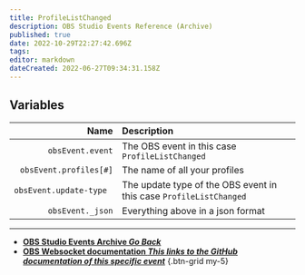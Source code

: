 ```yaml
---
title: ProfileListChanged
description: OBS Studio Events Reference (Archive)
published: true
date: 2022-10-29T22:27:42.696Z
tags: 
editor: markdown
dateCreated: 2022-06-27T09:34:31.158Z
---
```


## Variables
Name | Description
----:|:------------
`obsEvent.event` | The OBS event in this case `ProfileListChanged`
`obsEvent.profiles[#]` | The name of all your profiles
`obsEvent.update-type	` | The update type of the OBS event in this case `ProfileListChanged`
`obsEvent._json` | Everything above in a json format
---

- [<i class="mdi mdi-chevron-left"></i>**OBS Studio Events Archive *Go Back***](/Broadcasters/OBS/Archive/Events)
- [<i class="mdi mdi-github"></i> **OBS Websocket documentation *This links to the GitHub documentation of this specific event***](https://github.com/obsproject/obs-websocket/blob/4.x-current/docs/generated/protocol.md#profilelistchanged)
{.btn-grid my-5}
